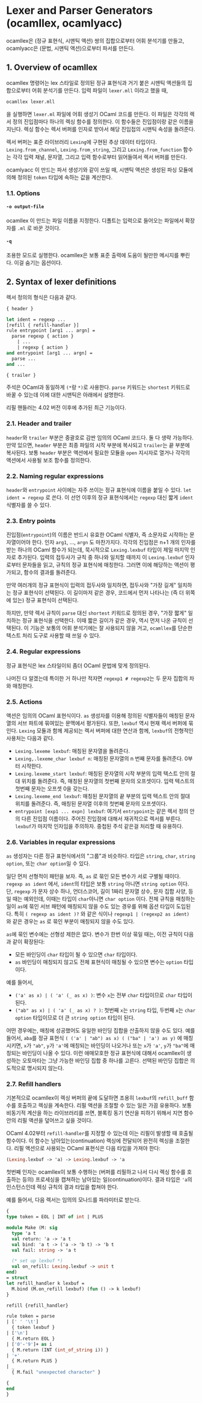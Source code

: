 # Lexer and Parser Generators (ocamllex, ocamlyacc)

 ocamllex은 (정규 표현식, 시맨틱 액션) 쌍의 집합으로부터 어휘 분석기를
 만들고, ocamlyacc은 (문법, 시맨틱 액션)으로부터 파서를 만든다.

## 1. Overview of ocamllex

 ocamllex 명령어는 lex 스타일로 정의된 정규 표현식과 거기 붙은 시맨틱
 액션들의 집합으로부터 어휘 분석기를 만든다. 입력 파일이 `lexer.mll`
 이라고 했을 때,

```bash
ocamllex lexer.mll
```

 을 실행하면 `lexer.ml` 파일에 어휘 생성기 OCaml 코드를 만든다. 이
 파일은 각각의 렉서 정의 진입점마다 하나의 렉싱 함수를 정의한다. 이
 함수들은 진입점이랑 같은 이름을 지닌다. 렉싱 함수는 렉서 버퍼를
 인자로 받아서 해당 진임접의 시맨틱 속성을 돌려준다.

 렉서 버퍼는 표준 라이브러리 `Lexing`에 구현된 추상 데이터
 타입이다. `Lexing.from_channel`, `Lexing.from_string`, 그리고
 `Lexing.from_function` 함수는 각각 입력 채널, 문자열, 그리고 입력
 함수로부터 읽어들여서 렉서 버퍼를 만든다.

 ocamlyacc 이 만드는 파서 생성기와 같이 쓰일 때, 시맨틱 액션은 생성된
 파싱 모듈에 의해 정의된 `token` 타입에 속하는 값을 계산한다.

### 1.1. Options

#### `-o output-file`
 ocamllex 이 만드는 파일 이름을 지정한다. 디폴트는 입력으로 들어오는
 파일에서 확장자를 `.ml` 로 바꾼 것이다.

#### `-q`
 조용한 모드로 실행한다. ocamllex은 보통 표준 출력에 도움이 될만한
 메시지를 뿌린다. 이걸 숨기는 옵션이다.


## 2. Syntax of lexer definitions

 렉서 정의의 형식은 다음과 같다.

```ocaml
{ header }

let ident = regexp ...
[refill { refill-handler }]
rule entrypoint [arg1 ... argn] =
  parse regexp { action }
    | ...
    | regexp { action }
and entrypoint [arg1 ... argn] =
  parse ...
and ...

{ trailer }
```

 주석은 OCaml과 동일하게 `(*`랑 `*)`로 사용한다. `parse` 키워드는
 `shortest` 키워드로 바꿀 수 있는데 이에 대한 시맨틱은 아래에서
 설명한다.

 리필 핸들러는 4.02 버전 이후에 추가된 최근 기능이다.

### 2.1. Header and trailer

 `header`와 `trailer` 부분은 중괄호로 감싼 임의의 OCaml 코드다. 둘 다
 생략 가능하다. 만약 있으면, `header` 부분은 최종 파일의 시작 부분에
 복사되고 `trailer`는 끝 부분에 복사된다. 보통 `header` 부분은
 액션에서 필요한 모듈을 `open` 지시자로 열거나 각각의 액션에서 사용될
 보조 함수를 정의한다.

### 2.2. Naming regular expressions

 `header`와 `entrypoint` 사이에는 자주 쓰이는 정규 표현식에 이름을
 붙일 수 있다. `let ident = regexp` 로 쓴다. 이 선언 이후의 정규
 표현식에서는 `regexp` 대신 짧게 `ident` 식별자를 쓸 수 있다.

### 2.3. Entry points

 진입점(`entrypoint`)의 이름은 반드시 유효한 OCaml 식별자, 즉 소문자로
 시작하는 문자열이어야 한다. 인자 `arg1`, ..., `argn` 도
 마찬가지다. 각각의 진입점은 n+1 개의 인자를 받는 하나의 OCaml 함수가
 되는데, 묵시적으로 `Lexing.lexbuf` 타입이 제일 마지막 인자로
 추가된다. 입력의 접두사가 규칙 중 하나와 일치할 때까지 이
 `Lexing.lexbuf` 인자로부터 문자들을 읽고, 규칙의 정규 표현식에
 매칭한다. 그러면 이에 해당하는 액션이 평가되고, 함수의 결과를
 돌려준다.

 만약 여러개의 정규 표현식이 입력의 접두사와 일치하면, 접두사와 "가장
 길게" 일치하는 정규 표현식이 선택된다. 이 길이마저 같은 경우,
 코드에서 먼저 나타나는 (즉 더 위쪽에 있는) 정규 표현식이 선택된다.

 하지만, 만약 렉서 규칙이 `parse` 대신 `shortest` 키워드로 정의된
 경우, "가장 짧게" 일치하는 정규 표현식을 선택한다. 이때 짧은 길이가
 같은 경우, 역시 먼저 나온 규칙이 선택된다. 이 기능은 보통의 어휘
 분석기에는 잘 사용되지 않을 거고, `ocamllex`를 단순한 텍스트 처리
 도구로 사용할 때 쓰일 수 있다.


### 2.4. Regular expressions

 정규 표현식은 lex 스타일이되 좀더 OCaml 문법에 맞게 정의된다.

 나머진 다 알겠는데 특이한 거 하나만 적자면 `regexp1 # regexp2`는 두
 문자 집합의 차와 매칭한다.

### 2.5. Actions

 액션은 임의의 OCaml 표현식이다. `as` 생성자를 이용해 정의된
 식별자들이 매칭된 문자열의 서브 파트에 묶여있는 문맥에서
 평가된다. 또한, `lexbuf` 역시 현재 렉서 버퍼에 묶인다. `Lexing`
 모듈과 함께 제공되는 렉서 버퍼에 대한 연산과 함께, `lexbuf`의
 전형적인 사용처는 다음과 같다.

 - `Lexing.lexeme lexbuf`: 매칭된 문자열을 돌려준다.
 - `Lexing,.lexeme_char lexbuf n`: 매칭된 문자열의 n 번째 문자를
   돌려준다. 0부터 시작한다.
 - `Lexing.lexeme_start lexbuf`: 매칭된 문자열의 시작 부분의 입력
   텍스트 안의 절대 위치를 돌려준다. 즉, 매칭된 문자열의 첫번째 문자의
   오프셋이다. 입력 텍스트의 첫번째 문자는 오프셋 0을 갖는다.
 - `Lexing.lexeme_end lexbuf`: 매칭된 문자열의 끝 부분의 입력 텍스트
   안의 절대 위치를 돌려준다. 즉, 매칭된 문자열 이후의 첫번째 문자의
   오프셋이다.
 - `entrypoint [exp1 ... expn] lexbuf`: 여기서 `entrypoint`는 같은
   렉서 정의 안의 다른 진입점 이름이다. 주어진 진입점에 대해서
   재귀적으로 렉서를 부른다. `lexbuf`가 마지막 인자임을
   주의하자. 중첩된 주석 같은걸 처리할 때 유용하다.

### 2.6. Variables in reqular expressions

 `as` 생성자는 다른 정규 표현식에서의 "그룹"과 비슷하다. 타입은
 `string`, `char`, `string option`, 또는 `char option`일 수 있다.

 일단 먼저 선형적이 패턴을 보자. 즉, `as` 로 묶인 모든 변수가 서로
 구별될 때이다. `regexp as ident` 에서, `ident`의 타입은 보통 `string`
 아니면 `string option` 이다. 단, `regexp` 가 문자 상수 하나,
 언더스코어, 길이 1짜리 문자열 상수, 문자 집합 사양, 등일 때는
 예외인데, 이때는 타입이 `char`아니면 `char option` 이다. 전체 규칙을
 매칭하는 일이 `as`에 묶인 서브 패턴에 매칭되지 않을 수도 있는 경우를
 위해 옵션 타입이 도입된다. 특히 `( regexp as ident )?` 와 같은 식이나
 `regexp1 | (regexp2 as ident) `와 같은 경우는 `as` 로 묶인 부분이
 매칭되지 않을 수도 있다.

 `as`에 묶인 변수에는 선형성 제한은 없다. 변수가 한번 이상 묶일 때는,
 이전 규칙이 다음과 같이 확장된다:

 - 모든 바인딩이 `char` 타입이 될 수 있으면 `char` 타입이다.
 - `as` 바인딩이 매칭되지 않고도 전체 표현식이 매칭될 수 있으면 변수는
   `option` 타입이다.

 예를 들어서,

  - `('a' as x) | ( 'a' (_ as x) )`: 변수 `x`는 전부 `char` 타입이므로
    `char` 타입이 된다.
  - `("ab" as x) | ( 'a' (_ as x) ? )`: 첫번째 `x`는 `string` 타입,
    두번째 `x`는 `char option` 타입이므로 더 큰 `string option` 타입이
    된다.

 어떤 경우에는, 매칭에 성공했어도 유일한 바인딩 집합을 산출하지 않을
 수도 있다. 예를 들어서, `aba`를 정규 표현식 `( ('a' | "ab") as x) (
 ("ba" | 'a') as y)` 에 매칭시키면, `x`가 `"ab"`, `y`가 `'a'`에
 매칭되는 바인딩이 나오거나 또는 `x`가 `'a'`, `y`가 `"ba"`에 매칭되는
 바인딩이 나올 수 있다. 이런 애매모호한 정규 표현식에 대해서
 ocamllex이 생성하는 오토마타는 그냥 가능한 바인딩 집합 중 하나를
 고른다. 선택된 바인딩 집합은 의도적으로 명시되지 않는다.

### 2.7. Refill handlers

 기본적으로 ocamllex이 렉싱 버퍼의 끝에 도달하면 조용히 `lexbuf`의
 `refill_buff` 함수를 호출하고 렉싱을 계속한다. 리필 액션을 조절할 수
 있는 일은 가끔 유용하다. 보통 비동기적 계산을 하는 라이브러리를 쓰면,
 블록킹 동기 연산을 피하기 위해서 지연 함수 안의 리필 액션을 덮어쓰고
 싶을 것이다.

 OCaml 4.02부터 `refill-handler`를 지정할 수 있는데 이는 리필이 발생할
 때 호출될 함수이다. 이 함수는 남아있는(continuation) 렉싱에 전달되어
 완전히 렉싱을 조절한다. 리필 액션으로 사용되는 OCaml 표현식은 다음
 타입을 가져야 한다:

```ocaml
(Lexing.lexbuf -> 'a) -> Lexing.lexbuf -> 'a
```

 첫번째 인자는 ocamllex이 보통 수행하는 (버퍼를 리필하고 나서 다시
 렉싱 함수를 호출하는 등의) 프로세싱을 캡쳐하는 남아있는
 일(continuation)이다. 결과 타입은 `'a`의 인스턴스인데 렉싱 규칙의
 결과 타입을 합쳐야 한다.

 예를 들어서, 다음 렉서는 임의의 모나드를 파라미터로 받는다.

```ocaml
{
type token = EOL | INT of int | PLUS

module Make (M: sig
  type 'a t
  val return: 'a -> 'a t
  val bind: 'a t -> ('a -> 'b t) -> 'b t
  val fail: string -> 'a t

  (* set up lexbuf *)
  val on_refill: Lexing.lexbuf -> unit t
end)
= struct
let refill_handler k lexbuf =
  M.bind (M.on_refill lexbuf) (fun () -> k lexbuf)
}

refill {refill_handler}

rule token = parse
| [' ' '\t']
  { token lexbuf }
| ['\n']
  { M.return EOL }
| ['0'-'9']+ as i
  { M.return (INT (int_of_string i)) }
| '+'
  { M.return PLUS }
| _
  { M.fail "unexpected character" }

{
end
}
```
